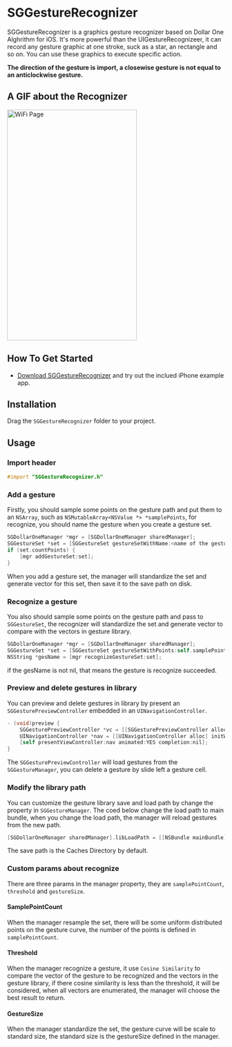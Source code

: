# SGGestureRecognizer

SGGestureRecognizer is a graphics gesture recognizer based on Dollar One Alghrithm for iOS. It's more powerful than the UIGestureRecognizeer, it can record any gesture graphic at one stroke, suck as a star, an rectangle and so on. You can use these graphics to execute specific action.

**The direction of the gesture is import, a closewise gesture is not equal to an anticlockwise gesture.**

## A GIF about the Recognizer
<p>
<img src="https://raw.githubusercontent.com/Soulghost/SGGestureRecognizer/master/images/recognize.gif" width = "300" height = "533" alt="WiFi Page" align=center />
</p>

## How To Get Started
- [Download SGGestureRecognizer](https://github.com/Soulghost/SGGestureRecognizer/archive/master.zip) and try out the inclued iPhone example app.

## Installation
Drag the `SGGestureRecognizer` folder to your project.

## Usage
### Import header
```objective-c
#import "SGGestureRecognizer.h"
```

### Add a gesture
Firstly, you should sample some points on the gesture path and put them to an `NSArray`, such as `NSMutableArray<NSValue *> *samplePoints`, for recognize, you should name the gesture when you create a gesture set.
```objective-c
SGDollarOneManager *mgr = [SGDollarOneManager sharedManager];
SGGestureSet *set = [SGGestureSet gestureSetWithName:<name of the gesture> points:self.samplePoints];
if (set.countPoints) {
    [mgr addGestureSet:set];
}
```
When you add a gesture set, the manager will standardize the set and generate vector for this set, then save it to the save path on disk.

### Recognize a gesture
You also should sample some points on the gesture path and pass to `SGGestureSet`, the recognizer will standardize the set and generate vector to compare with the vectors in gesture library.
```objective-c
SGDollarOneManager *mgr = [SGDollarOneManager sharedManager];
SGGestureSet *set = [SGGestureSet gestureSetWithPoints:self.samplePoints];
NSString *gesName = [mgr recognizeGestureSet:set];
```
if the gesName is not nil, that means the gesture is recognize succeeded.

### Preview and delete gestures in library
You can preview and delete gestures in library by present an `SGGesturePreviewController` embedded in an `UINavigationController`.
```objective-c
- (void)preview {
    SGGesturePreviewController *vc = [[SGGesturePreviewController alloc] init];
    UINavigationController *nav = [[UINavigationController alloc] initWithRootViewController:vc];
    [self presentViewController:nav animated:YES completion:nil];
}
```
The `SGGesturePreviewController` will load gestures from the `SGGestureManager`, you can delete a gesture by slide left a gesture cell.

### Modify the library path
You can customize the gesture library save and load path by change the property in `SGGestureManager`.
The coed below change the load path to main bundle, when you change the load path, the manager will reload gestures from the new path.
```objective-c
[SGDollarOneManager sharedManager].libLoadPath = [[NSBundle mainBundle] pathForResource:@"gestureLib.gs" ofType:nil];
```
The save path is the Caches Directory by default.

### Custom params about recognize
There are three params in the manager property, they are `samplePointCount`, `threshold` and `gestureSize`.
#### SamplePointCount
When the manager resample the set, there will be some uniform distributed points on the gesture curve, the number of the points is defined in `samplePointCount`.

#### Threshold
When the manager recognize a gesture, it use `Cosine Similarity` to compare the vector of the gesture to be recognized and the vectors in the gesture library, if there cosine similarity is less than the threshold, it will be considered, when all vectors are enumerated, the manager will choose the best result to return.

#### GestureSize
When the manager standardize the set, the gesture curve will be scale to standard size, the standard size is the gestureSize defined in the manager.
